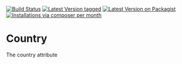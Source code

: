 [![Build Status](https://travis-ci.org/MetaModels/attribute_country.svg?branch=tng)](https://travis-ci.org/MetaModels/attribute_country)
[![Latest Version tagged](http://img.shields.io/github/tag/MetaModels/attribute_country.svg)](https://github.com/MetaModels/attribute_country/tags)
[![Latest Version on Packagist](http://img.shields.io/packagist/v/MetaModels/attribute_country.svg)](https://packagist.org/packages/MetaModels/attribute_country)
[![Installations via composer per month](http://img.shields.io/packagist/dm/MetaModels/attribute_country.svg)](https://packagist.org/packages/MetaModels/attribute_country)

Country
=======

The country attribute